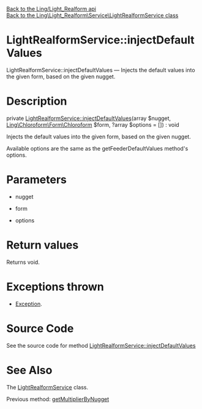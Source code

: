 [Back to the Ling/Light_Realform api](https://github.com/lingtalfi/Light_Realform/blob/master/doc/api/Ling/Light_Realform.md)<br>
[Back to the Ling\Light_Realform\Service\LightRealformService class](https://github.com/lingtalfi/Light_Realform/blob/master/doc/api/Ling/Light_Realform/Service/LightRealformService.md)


LightRealformService::injectDefaultValues
================



LightRealformService::injectDefaultValues — Injects the default values into the given form, based on the given nugget.




Description
================


private [LightRealformService::injectDefaultValues](https://github.com/lingtalfi/Light_Realform/blob/master/doc/api/Ling/Light_Realform/Service/LightRealformService/injectDefaultValues.md)(array $nugget, [Ling\Chloroform\Form\Chloroform](https://github.com/lingtalfi/Chloroform) $form, ?array $options = []) : void




Injects the default values into the given form, based on the given nugget.

Available options are the same as the getFeederDefaultValues method's options.




Parameters
================


- nugget

    

- form

    

- options

    


Return values
================

Returns void.


Exceptions thrown
================

- [Exception](http://php.net/manual/en/class.exception.php).&nbsp;







Source Code
===========
See the source code for method [LightRealformService::injectDefaultValues](https://github.com/lingtalfi/Light_Realform/blob/master/Service/LightRealformService.php#L920-L924)


See Also
================

The [LightRealformService](https://github.com/lingtalfi/Light_Realform/blob/master/doc/api/Ling/Light_Realform/Service/LightRealformService.md) class.

Previous method: [getMultiplierByNugget](https://github.com/lingtalfi/Light_Realform/blob/master/doc/api/Ling/Light_Realform/Service/LightRealformService/getMultiplierByNugget.md)<br>

